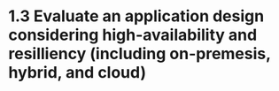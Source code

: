 # 1.3 Evaluate an application design considering high-availability and resilliency (including on-premesis, hybrid, and cloud)
